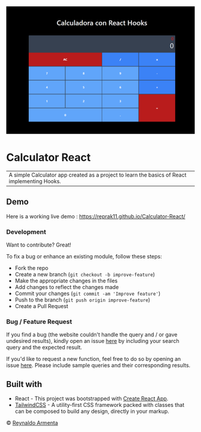 # ![Calculator React](https://github.com/Reprak11/Portafolio-Reprak11/blob/master/css/images/calculadora-react.PNG)
# Calculator React
<table>
<tr>
<td>
  A simple Calculator app created as a project to learn the basics of React implementing Hooks.
</td>
</tr>
</table>


## Demo
Here is a working live demo :  https://reprak11.github.io/Calculator-React/

### Development
Want to contribute? Great!

To fix a bug or enhance an existing module, follow these steps:

- Fork the repo
- Create a new branch (`git checkout -b improve-feature`)
- Make the appropriate changes in the files
- Add changes to reflect the changes made
- Commit your changes (`git commit -am 'Improve feature'`)
- Push to the branch (`git push origin improve-feature`)
- Create a Pull Request 

### Bug / Feature Request

If you find a bug (the website couldn't handle the query and / or gave undesired results), kindly open an issue [here](https://github.com/Reprak11/Calculator-React/issues/new) by including your search query and the expected result.

If you'd like to request a new function, feel free to do so by opening an issue [here](https://github.com/Reprak11/Calculator-React/issues/new). Please include sample queries and their corresponding results.


## Built with 

- React - This project was bootstrapped with [Create React App](https://github.com/facebook/create-react-app).
- [TailwindCSS](https://tailwindcss.com/) - A utility-first CSS framework packed with classes that can be composed to build any design, directly in your markup.


© [Reynaldo Armenta ](https://github.com/Reprak11)



